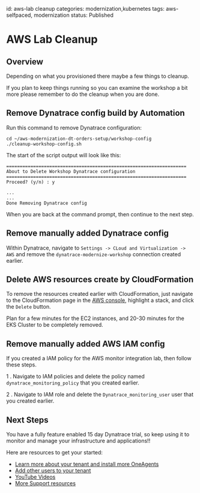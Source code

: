 id: aws-lab cleanup
categories: modernization,kubernetes
tags: aws-selfpaced, modernization
status: Published


# AWS Lab Cleanup

## Overview

Depending on what you provisioned there maybe a few things to cleanup.

If you plan to keep things running so you can examine the workshop a bit more please remember to do the cleanup when you are done. 

## Remove Dynatrace config build by Automation

Run this command to remove Dynatrace configuration:

```
cd ~/aws-modernization-dt-orders-setup/workshop-config
./cleanup-workshop-config.sh
```

The start of the script output will look like this:

```
===================================================================
About to Delete Workshop Dynatrace configuration
===================================================================
Proceed? (y/n) : y

...
...
Done Removing Dynatrace config
```

When you are back at the command prompt, then continue to the next step.

## Remove manually added Dynatrace config

Within Dynatrace, navigate to `Settings -> CLoud and Virtualization -> AWS` and remove the `dynatrace-modernize-workshop` connection created earlier.


## Delete AWS resources create by CloudFormation

To remove the resources created earlier with CloudFormation, just navigate to the CloudFormation page in the <a href="https://console.aws.amazon.com/cloudformation/home" target="_blank">AWS console</a>, highlight a stack, and click the `Delete` button.

Plan for a few minutes for the EC2 instances, and 20-30 minutes for the EKS Cluster to be completely removed.

## Remove manually added AWS IAM config

If you created a IAM policy for the AWS monitor integration lab, then follow these steps.

1 . Navigate to IAM policies and delete the policy named `dynatrace_monitoring_policy` that you created earlier.

2 . Navigate to IAM role and delete the `Dynatrace_monitoring_user` user that you created earlier.

## Next Steps

You have a fully feature enabled 15 day Dynatrace trial, so keep using it to monitor and manage your infrastructure and applications!!

Here are resources to get your started:

* <a href="https://www.dynatrace.com/support/help/get-started/get-started-with-dynatrace-saas/" target="_blank">Learn more about your tenant and install more OneAgents</a>
* <a href="https://www.dynatrace.com/support/help/how-to-use-dynatrace/user-management-and-sso/manage-groups-and-permissions/" target="_blank">Add other users to your tenant</a>
* <a href="https://www.youtube.com/channel/UCcYJ-5q_AfmjQ4XTjTS0o3g" target="_blank">YouTube Videos</a>
* <a href="https://www.dynatrace.com/services-support/#support-resources-section" target="_blank">More Support resources</a>
